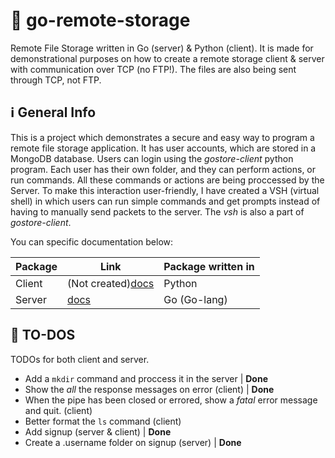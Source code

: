 # 📁 go-remote-storage
Remote File Storage written in Go (server) & Python (client). It is made for demonstrational purposes on how to create a remote storage client & server with communication over TCP (no FTP!). The files are also being sent through TCP, not FTP.


  
## ℹ️ General Info

This is a project which demonstrates a secure and easy way to program a remote file storage application. It has user accounts, which are stored in a MongoDB database. Users can login using the _gostore-client_ python program. Each user has their own folder, and they can perform actions, or run commands. All these commands or actions are being proccessed by the Server. To make this interaction user-friendly, I have created a VSH (virtual shell) in which users can run simple commands and get prompts instead of having to manually send packets to the server. The _vsh_ is also a part of _gostore-client_.

You can specific documentation below:

|Package|Link|Package written in|
|----|----|----|
|Client|(Not created)[docs](gostore-client/README.md)|Python|
|Server|[docs](gostore-server/README.md)|Go (Go-lang)|

## :memo: TO-DOS

TODOs for both client and server.

- Add a `mkdir` command and proccess it in the server | **Done**
- Show the _all_ the response messages on error (client) | **Done**
- When the pipe has been closed or errored, show a _fatal_ error message and quit. (client)
- Better format the `ls` command (client) 
- Add signup (server & client) | **Done**
- Create a .username folder on signup (server) | **Done**

#
